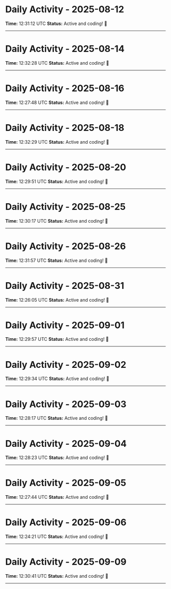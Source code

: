 # Daily Activity - 2025-08-12

**Time:** 12:31:12 UTC
**Status:** Active and coding! 🚀

---

# Daily Activity - 2025-08-14

**Time:** 12:32:28 UTC
**Status:** Active and coding! 🚀

---

# Daily Activity - 2025-08-16

**Time:** 12:27:48 UTC
**Status:** Active and coding! 🚀

---

# Daily Activity - 2025-08-18

**Time:** 12:32:29 UTC
**Status:** Active and coding! 🚀

---

# Daily Activity - 2025-08-20

**Time:** 12:29:51 UTC
**Status:** Active and coding! 🚀

---

# Daily Activity - 2025-08-25

**Time:** 12:30:17 UTC
**Status:** Active and coding! 🚀

---

# Daily Activity - 2025-08-26

**Time:** 12:31:57 UTC
**Status:** Active and coding! 🚀

---

# Daily Activity - 2025-08-31

**Time:** 12:26:05 UTC
**Status:** Active and coding! 🚀

---

# Daily Activity - 2025-09-01

**Time:** 12:29:57 UTC
**Status:** Active and coding! 🚀

---

# Daily Activity - 2025-09-02

**Time:** 12:29:34 UTC
**Status:** Active and coding! 🚀

---

# Daily Activity - 2025-09-03

**Time:** 12:28:17 UTC
**Status:** Active and coding! 🚀

---

# Daily Activity - 2025-09-04

**Time:** 12:28:23 UTC
**Status:** Active and coding! 🚀

---

# Daily Activity - 2025-09-05

**Time:** 12:27:44 UTC
**Status:** Active and coding! 🚀

---

# Daily Activity - 2025-09-06

**Time:** 12:24:21 UTC
**Status:** Active and coding! 🚀

---

# Daily Activity - 2025-09-09

**Time:** 12:30:41 UTC
**Status:** Active and coding! 🚀

---

